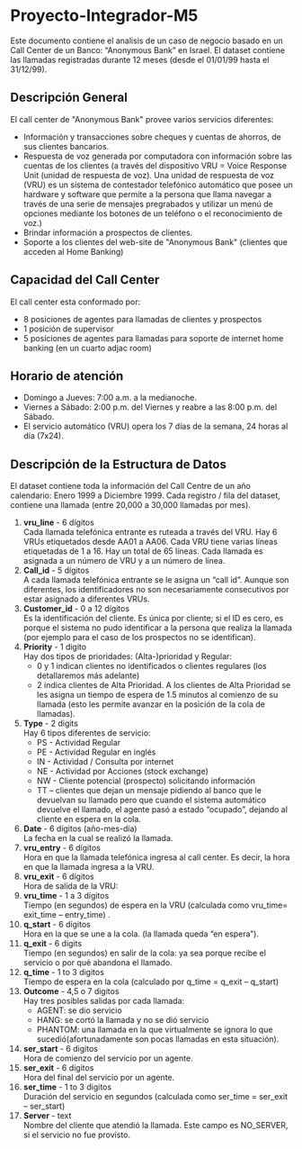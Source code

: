 # Proyecto-Integrador-M5

Este documento contiene el analisis de un caso de negocio basado en un Call Center de un Banco: “Anonymous Bank” en Israel. El dataset contiene las llamadas registradas durante 12 meses (desde el 01/01/99 hasta el 31/12/99).

## Descripción General
El call center de "Anonymous Bank" provee varios servicios diferentes: <br>
- Información y transacciones sobre cheques y cuentas de ahorros, de sus clientes bancarios. <br>
- Respuesta de voz generada por computadora con información sobre las cuentas de los clientes (a través del dispositivo VRU = Voice Response Unit (unidad de respuesta de voz). Una unidad de respuesta de voz (VRU) es un sistema de contestador telefónico automático que posee un hardware y software que permite a la persona que llama navegar a través de una serie de mensajes pregrabados y utilizar un menú de opciones mediante los botones de un teléfono o el reconocimiento de voz.) <br>
- Brindar información a prospectos de clientes. <br> 
- Soporte a los clientes del web-site de "Anonymous Bank" (clientes que acceden al Home Banking)<br>

## Capacidad del Call Center
El call center esta conformado por:<br>
- 8 posiciones de agentes para llamadas de clientes y prospectos<br>
- 1 posición de supervisor<br>
- 5 posiciones de agentes para llamadas para soporte de internet home banking (en un cuarto adjac room)<br>

## Horario de atención
- Domingo a Jueves: 7:00 a.m. a la medianoche. <br>
- Viernes a Sábado: 2:00 p.m.  del Viernes y reabre a las 8:00 p.m. del Sábado.<br>
- El servicio automático (VRU) opera los 7 días de la semana, 24 horas al día (7x24).<br>

## Descripción de la Estructura de Datos
El dataset contiene toda la información del Call Centre de un año calendario: Enero 1999 a Diciembre 1999. Cada registro / fila del dataset, contiene una llamada (entre 20,000 a 30,000 llamadas por mes).

1. **vru_line** - 6 dígitos <br>
Cada llamada telefónica entrante es ruteada a través del VRU. Hay 6 VRUs etiquetados desde  AA01 a AA06. Cada VRU tiene varias líneas etiquetadas de 1 a 16. Hay un total de 65 líneas. Cada llamada es asignada a un número de VRU y a un número de línea.
2. **Call_id** - 5 dígitos <br>
A cada llamada telefónica entrante se le asigna un “call id”. Aunque son diferentes, los identificadores no son necesariamente consecutivos por estar asignado a diferentes VRUs.
3. **Customer_id** - 0 a 12 dígitos <br>
Es la identificación del cliente. Es única por cliente; si el ID es cero, es porque el sistema no pudo identificar a la persona que realiza la llamada (por ejemplo para el caso de los prospectos no se identifican).
4. **Priority** - 1 digito <br>
Hay dos tipos de prioridades: (Alta-)prioridad y Regular:
   - 0 y 1 indican clientes no identificados o clientes regulares (los detallaremos más adelante)
   - 2 indica clientes de Alta Prioridad. A los clientes de Alta Prioridad se les asigna un tiempo de espera de 1.5 minutos al comienzo de su llamada (esto les permite avanzar en la posición de la cola de llamadas).
5. **Type** - 2 digits <br>
Hay 6 tipos diferentes de servicio:
   - PS - Actividad Regular
   - PE - Actividad Regular en inglés
   - IN - Actividad / Consulta por internet
   - NE - Actividad por Acciones (stock exchange)
   - NW - Cliente potencial (prospecto) solicitando información
   - TT – clientes que dejan un mensaje pidiendo al banco que le devuelvan su llamado pero que cuando el sistema automático devuelve el llamado, el agente pasó a estado “ocupado”, dejando al cliente en espera en la cola.
6. **Date** - 6 dígitos (año-mes-día) <br>
La fecha en la cual se realizó la llamada.
7. **vru_entry** - 6 dígitos <br>
Hora en que la llamada telefónica ingresa al call center. Es decir, la hora en que la llamada ingresa a la VRU.
8. **vru_exit** - 6 dígitos <br>
Hora de salida de la VRU: 
9. **vru_time** - 1 a 3 dígitos <br>
Tiempo (en segundos) de espera en la VRU (calculada como vru_time= exit_time – entry_time) .
10. **q_start** - 6 dígitos <br>
Hora en la que se une a la cola. (la llamada queda “en espera”).
11. **q_exit** - 6 digits <br>
Tiempo (en segundos) en salir de la cola: ya sea porque recibe el servicio o por qué abandona el llamado.
12. **q_time** - 1 to 3 digitos <br>
Tiempo de espera en la cola (calculado por q_time = q_exit – q_start)
13. **Outcome** - 4,5 o 7 digitos <br>
Hay tres posibles salidas por cada llamada:
    - AGENT: se dio servicio
    - HANG: se cortó la llamada y no se dió servicio
    - PHANTOM: una llamada en la que virtualmente se ignora lo que sucedió(afortunadamente son pocas llamadas en esta situación).
14. **ser_start** - 6 digitos <br>
Hora de comienzo del servicio por un agente.
15. **ser_exit** - 6 digitos <br>
Hora del final del servicio por un agente.
16. **ser_time** - 1 to 3 digitos <br>
Duración del servicio en segundos (calculada como ser_time = ser_exit – ser_start)
17. **Server** - text <br>
Nombre del cliente que atendió la llamada. Este campo es NO_SERVER, si el servicio no fue provisto.
